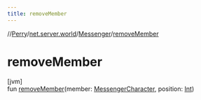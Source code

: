 ```yaml
---
title: removeMember
---
```

//[Perry](../../../index.html)/[net.server.world](../index.html)/[Messenger](index.html)/[removeMember](remove-member.html)



# removeMember



[jvm]\
fun [removeMember](remove-member.html)(member: [MessengerCharacter](../-messenger-character/index.html), position: [Int](https://kotlinlang.org/api/latest/jvm/stdlib/kotlin/-int/index.html))




